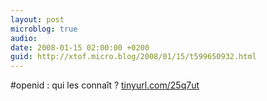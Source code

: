 ```yaml
---
layout: post
microblog: true
audio: 
date: 2008-01-15 02:00:00 +0200
guid: http://xtof.micro.blog/2008/01/15/t599650932.html
---
```

#openid : qui les connaît ? [tinyurl.com/25q7ut](http://tinyurl.com/25q7ut)
